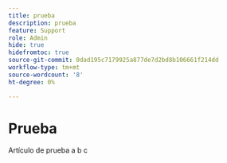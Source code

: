 ```yaml
---
title: prueba
description: prueba
feature: Support
role: Admin
hide: true
hidefromtoc: true
source-git-commit: 0dad195c7179925a877de7d2bd8b106661f214dd
workflow-type: tm+mt
source-wordcount: '8'
ht-degree: 0%

---
```


# Prueba

Artículo de prueba a b c

